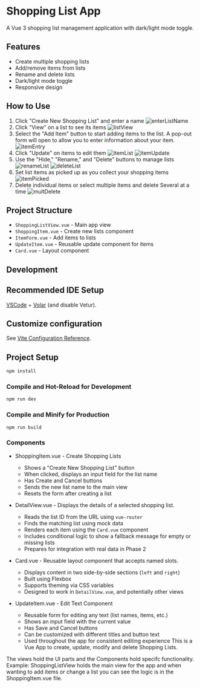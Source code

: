 # Shopping List App

A Vue 3 shopping list management application with dark/light mode toggle.

## Features
- Create multiple shopping lists
- Add/remove items from lists
- Rename and delete lists
- Dark/light mode toggle
- Responsive design

## How to Use
1. Click "Create New Shopping List" and enter a name
![enterListName](./src/assets/README%20Assets/listName.png)
2. Click "View" on a list to see its items
![listView](./src/assets/README%20Assets/listView.png)
3. Select the "Add Item" button to start adding items to the list.
   A pop-out form will open to allow you to enter information about your
   item.
![itemEntry](./src/assets/README%20Assets/addItem.png)
4. Click "Update" on items to edit them
![itemList](./src/assets/README%20Assets/itemList.png)
![itemUpdate](./src/assets/README%20Assets/itemUpdate.png)
5. Use the "Hide," "Rename," and "Delete" buttons to manage lists
![renameList](./src/assets/README%20Assets/renameList.png)
![deleteList](./src/assets/README%20Assets/deleteList.png)
6. Set list items as picked up as you collect your shopping items
![itemPicked](./src/assets/README%20Assets/itemPicked.png)
7. Delete individual items or select multiple items and delete
   Several at a time
![multDelete](./src/assets/README%20Assets/multiDelete.png)


## Project Structure
- `ShoppingListView.vue` - Main app view
- `ShoppingItem.vue` - Create new lists component
- `ItemForm.vue` - Add items to lists
- `UpdateItem.vue` - Reusable update component for items
- `Card.vue` - Layout component

## Development

## Recommended IDE Setup

[VSCode](https://code.visualstudio.com/) + [Volar](https://marketplace.visualstudio.com/items?itemName=Vue.volar) (and disable Vetur).

## Customize configuration

See [Vite Configuration Reference](https://vite.dev/config/).

## Project Setup

```sh
npm install
```

### Compile and Hot-Reload for Development

```sh
npm run dev
```

### Compile and Minify for Production

```sh
npm run build
```

### Components

- ShoppingItem.vue - Create Shopping Lists
    - Shows a "Create New Shopping List" button
    - When clicked, displays an input field for the list name
    - Has Create and Cancel buttons
    - Sends the new list name to the main view
    - Resets the form after creating a list

- DetailView.vue - Displays the details of a selected shopping list.

    - Reads the list ID from the URL using `vue-router`
    - Finds the matching list using mock data
    - Renders each item using the `Card.vue` component
    - Includes conditional logic to show a fallback message for empty or missing lists
    - Prepares for integration with real data in Phase 2

- Card.vue - Reusable layout component that accepts named slots.
    - Displays content in two side-by-side sections (`left` and `right`)
    - Built using Flexbox
    - Supports theming via CSS variables
    - Designed to work in `DetailView.vue`, and potentially other views

- UpdateItem.vue - Edit Text Component 
    - Reusable form for editing any text (list names, items, etc.)
    - Shows an input field with the current value
    - Has Save and Cancel buttons
    - Can be customized with different titles and button text
    - Used throughout the app for consistent editing experience
This is a Vue App to create, update, modify and delete Shopping Lists.

The views hold the UI parts and the Components hold specifc functionality.
Example: ShoppingListView holds the main view for the app and when wanting to add items or change a list you can see the logic is in the ShoppingItem.vue file. 
